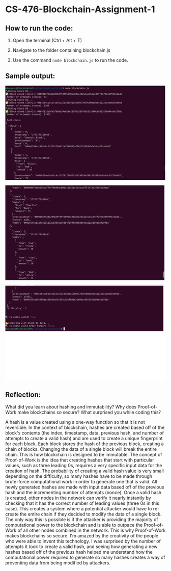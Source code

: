 # CS-476-Blockchain-Assignment-1

## How to run the code:

1) Open the terminal (Ctrl + Alt + T)

2) Navigate to the folder containing blockchain.js

3) Use the command ` node blockchain.js ` to run the code.

## Sample output:

![alt text](https://github.com/jsb58p/CS-476-Blockchain-Assignment-1/blob/main/console_output1.png?raw=true)

![alt text](https://github.com/jsb58p/CS-476-Blockchain-Assignment-1/blob/main/console_output2.png?raw=true)

![alt text](https://github.com/jsb58p/CS-476-Blockchain-Assignment-1/blob/main/console_output3.png?raw=true)

## Reflection:

What did you learn about hashing and immutability?
Why does Proof-of-Work make blockchains so secure?
What surprised you while coding this?

  A hash is a value created using a one-way function so that it is not reversible. In the context of blockchain, hashes are created based off of the block's contents (the index, timestamp, data, previous hash, and number of attempts to create a valid hash) and are used to create a unique fingerprint for each block. Each block stores the hash of the previous block, creating a chain of blocks. Changing the data of a single block will break the entire chain. This is how blockchain is designed to be immutable. 
  The concept of Proof-of-Work is the idea that creating hashes that start with particular values, such as three leading 0s, requires a very specific input data for the creation of hash. The probability of creating a valid hash value is very small depending on the difficulty, so many hashes have to be made through brute-force computational work in order to generate one that is valid. All newly generated hashes are made with input data based off of the previous hash and the incrementing number of attempts (nonce). Once a valid hash is created, other nodes in the network can verify it nearly instantly by checking that it has the correct number of leading values (three 0s in this case). This creates a system where a potential attacker would have to re-create the entire chain if they decided to modify the data of a single block. The only way this is possible is if the attacker is providing the majority of computational power to the blockchain and is able to outpace the Proof-of-Work of all other nodes combined in the network. This is why Proof-of-Work makes blockchains so secure.
  I'm amazed by the creativity of the people who were able to invent this technology. I was surprised by the number of attempts it took to create a valid hash, and seeing how generating a new hashes based off of the previous hash helped me understand how the computational power required to generate so many hashes creates a way of preventing data from being modified by attackers. 

